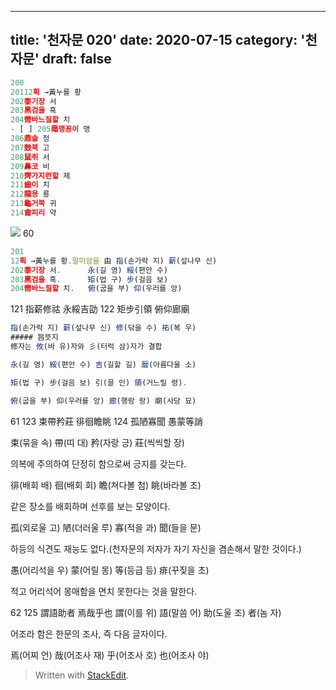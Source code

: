 ---
title: '천자문 020'
date: 2020-07-15
category: '천자문'
draft: false
----
```js
200
20112획 →黃누를 황
202黍기장 서
203黑검을 흑
204黹바느질할 치
- [ ] 205黽맹꽁이 맹
206鼎솥 정
207鼓북 고
208鼠쥐 서
209鼻코 비
210齊가지런할 제
211齒이 치
212龍용 룡
213龜거북 귀
214龠피리 약
```
![](https://i.ibb.co/NVL9xqL/Screen-Shot-2020-07-15-at-10-26-30-AM.png)
60
```js
201
12획 →黃누를 황.말미암을 由 指(손가락 지) 薪(섶나무 신)
202黍기장 서.      永(길 영) 綏(편안 수)
203黑검을 흑.      矩(법 구) 步(걸음 보)
204黹바느질할 치.   俯(굽을 부) 仰(우러를 앙)
```
121 指薪修祜 永綏吉劭 
122 矩步引領 俯仰廊廟 
```js
指(손가락 지) 薪(섶나무 신) 修(닦을 수) 祐(복 우)
##### 旨뜻지
修자는 攸(바 유)자와 彡(터럭 삼)자가 결합

永(길 영) 綏(편안 수) 吉(길할 길) 暦(아름다울 소)

矩(법 구) 步(걸음 보) 引(끌 인) 領(거느릴 령).

俯(굽을 부) 仰(우러를 앙) 廊(행랑 랑) 廟(사당 묘)

```
61
123 束帶矜莊 徘徊瞻眺 124 孤陋寡聞 愚蒙等誚 

束(묶을 속) 帶(띠 대) 矜(자랑 긍) 莊(씩씩할 장)

의복에 주의하여 단정히 함으로써 긍지를 갖는다.

徘(배회 배) 徊(배회 회) 瞻(쳐다볼 첨) 眺(바라볼 조)

같은 장소를 배회하며 선후를 보는 모양이다.

孤(외로울 고) 陋(더러울 루) 寡(적을 과) 聞(들을 문)

하등의 식견도 재능도 없다.(천자문의 저자가 자기 자신을 겸손해서 말한 것이다.)

愚(어리석을 우) 蒙(어릴 몽) 等(등급 등) 痱(꾸짖을 초)

적고 어리석어 몽매함을 면치 못한다는 것을 말한다.

62
125 謂語助者 焉哉乎也
謂(이를 위) 語(말씀 어) 助(도울 조) 者(놈 자)

어조라 함은 한문의 조사, 즉 다음 글자이다.

焉(어찌  언) 哉(어조사  재) 乎(어조사  호) 也(어조사  야)
> Written with [StackEdit](https://stackedit.io/).
<!--stackedit_data:
eyJoaXN0b3J5IjpbLTMzODU5ODUwNiwtMzYzOTg3MTA3LDE2MD
Q0ODI5MSwtMjA5MjQyOTc1MSwxODE3OTM4ODEwLC0zNTk4NTAw
NiwtNTA1Mzg5NzI5LDI0NzIyMTM5NiwxMjAzNzc5MzUwLC0xMD
U5ODg2NTA0LC00Mjg2NDk3MTNdfQ==
-->